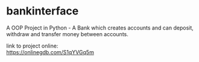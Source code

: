 # bankinterface
A OOP Project in Python - A Bank which creates accounts and can deposit, withdraw and transfer money between accounts.

link to project online:  
https://onlinegdb.com/S1qYVGq5m
